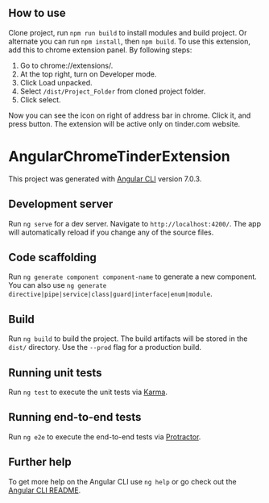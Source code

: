 ## How to use
Clone project, run `npm run build` to install modules and build project.
Or alternate you can run `npm install`, then `npm build`.
To use this extension, add this to chrome extension panel. By following steps:

1. Go to chrome://extensions/.
2. At the top right, turn on Developer mode.
3. Click Load unpacked.
4. Select `/dist/Project_Folder` from cloned project folder.
5. Click select.

Now you can see the icon on right of address bar in chrome. Click it, and press button. The extension will be active only on tinder.com website.




# AngularChromeTinderExtension

This project was generated with [Angular CLI](https://github.com/angular/angular-cli) version 7.0.3.

## Development server

Run `ng serve` for a dev server. Navigate to `http://localhost:4200/`. The app will automatically reload if you change any of the source files.

## Code scaffolding

Run `ng generate component component-name` to generate a new component. You can also use `ng generate directive|pipe|service|class|guard|interface|enum|module`.

## Build

Run `ng build` to build the project. The build artifacts will be stored in the `dist/` directory. Use the `--prod` flag for a production build.

## Running unit tests

Run `ng test` to execute the unit tests via [Karma](https://karma-runner.github.io).

## Running end-to-end tests

Run `ng e2e` to execute the end-to-end tests via [Protractor](http://www.protractortest.org/).

## Further help

To get more help on the Angular CLI use `ng help` or go check out the [Angular CLI README](https://github.com/angular/angular-cli/blob/master/README.md).
